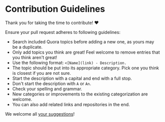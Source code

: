 # Contribution Guidelines

Thank you for taking the time to contribute! ♥️

Ensure your pull request adheres to following guidelines:

- Search included Quora topics before adding a new one, as yours may be a duplicate.
- Only add topics you think are great! Feel welcome to remove entries that you think aren't great!
- Use the following format: `<[Name](link) - Description.`
- The topic should be put into its appropriate category. Pick one you think is closest if you are not sure.
- Start the description with a capital and end with a full stop.
- Don't start the description with `A` or `An`.
- Check your spelling and grammar.
- New categories or improvements to the existing categorization are welcome.
- You can also add related links and repositories in the end.

We welcome all [your suggestions](../../edit/master/README.md)!
